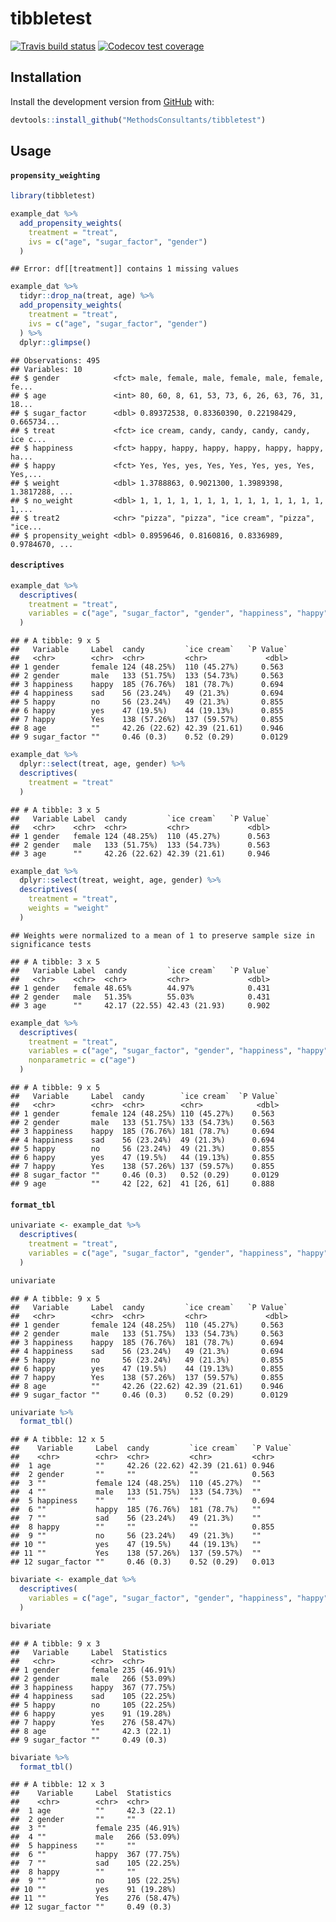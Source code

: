 tibbletest
================

[![Travis build
status](https://travis-ci.org/MethodsConsultants/tibbletest.svg?branch=master)](https://travis-ci.org/MethodsConsultants/tibbletest)
[![Codecov test
coverage](https://codecov.io/gh/MethodsConsultants/tibbletest/branch/master/graph/badge.svg)](https://codecov.io/gh/MethodsConsultants/tibbletest?branch=master)

## Installation

Install the development version from [GitHub](https://github.com/) with:

``` r
devtools::install_github("MethodsConsultants/tibbletest")
```

## Usage

#### `propensity_weighting`

``` r
library(tibbletest)

example_dat %>%
  add_propensity_weights(
    treatment = "treat",
    ivs = c("age", "sugar_factor", "gender")
  )
```

    ## Error: df[[treatment]] contains 1 missing values

``` r
example_dat %>%
  tidyr::drop_na(treat, age) %>%
  add_propensity_weights(
    treatment = "treat",
    ivs = c("age", "sugar_factor", "gender")
  ) %>%
  dplyr::glimpse()
```

    ## Observations: 495
    ## Variables: 10
    ## $ gender            <fct> male, female, male, female, male, female, fe...
    ## $ age               <int> 80, 60, 8, 61, 53, 73, 6, 26, 63, 76, 31, 18...
    ## $ sugar_factor      <dbl> 0.89372538, 0.83360390, 0.22198429, 0.665734...
    ## $ treat             <fct> ice cream, candy, candy, candy, candy, ice c...
    ## $ happiness         <fct> happy, happy, happy, happy, happy, happy, ha...
    ## $ happy             <fct> Yes, Yes, yes, Yes, Yes, Yes, yes, Yes, Yes,...
    ## $ weight            <dbl> 1.3788863, 0.9021300, 1.3989398, 1.3817288, ...
    ## $ no_weight         <dbl> 1, 1, 1, 1, 1, 1, 1, 1, 1, 1, 1, 1, 1, 1, 1,...
    ## $ treat2            <chr> "pizza", "pizza", "ice cream", "pizza", "ice...
    ## $ propensity_weight <dbl> 0.8959646, 0.8160816, 0.8336989, 0.9784670, ...

#### `descriptives`

``` r
example_dat %>% 
  descriptives(
    treatment = "treat", 
    variables = c("age", "sugar_factor", "gender", "happiness", "happy")
  )
```

    ## # A tibble: 9 x 5
    ##   Variable     Label  candy         `ice cream`   `P Value`
    ##   <chr>        <chr>  <chr>         <chr>             <dbl>
    ## 1 gender       female 124 (48.25%)  110 (45.27%)     0.563 
    ## 2 gender       male   133 (51.75%)  133 (54.73%)     0.563 
    ## 3 happiness    happy  185 (76.76%)  181 (78.7%)      0.694 
    ## 4 happiness    sad    56 (23.24%)   49 (21.3%)       0.694 
    ## 5 happy        no     56 (23.24%)   49 (21.3%)       0.855 
    ## 6 happy        yes    47 (19.5%)    44 (19.13%)      0.855 
    ## 7 happy        Yes    138 (57.26%)  137 (59.57%)     0.855 
    ## 8 age          ""     42.26 (22.62) 42.39 (21.61)    0.946 
    ## 9 sugar_factor ""     0.46 (0.3)    0.52 (0.29)      0.0129

``` r
example_dat %>%
  dplyr::select(treat, age, gender) %>%
  descriptives(
    treatment = "treat"
  )
```

    ## # A tibble: 3 x 5
    ##   Variable Label  candy         `ice cream`   `P Value`
    ##   <chr>    <chr>  <chr>         <chr>             <dbl>
    ## 1 gender   female 124 (48.25%)  110 (45.27%)      0.563
    ## 2 gender   male   133 (51.75%)  133 (54.73%)      0.563
    ## 3 age      ""     42.26 (22.62) 42.39 (21.61)     0.946

``` r
example_dat %>%
  dplyr::select(treat, weight, age, gender) %>%
  descriptives(
    treatment = "treat",
    weights = "weight"
  )
```

    ## Weights were normalized to a mean of 1 to preserve sample size in significance tests

    ## # A tibble: 3 x 5
    ##   Variable Label  candy         `ice cream`   `P Value`
    ##   <chr>    <chr>  <chr>         <chr>             <dbl>
    ## 1 gender   female 48.65%        44.97%            0.431
    ## 2 gender   male   51.35%        55.03%            0.431
    ## 3 age      ""     42.17 (22.55) 42.43 (21.93)     0.902

``` r
example_dat %>% 
  descriptives(
    treatment = "treat", 
    variables = c("age", "sugar_factor", "gender", "happiness", "happy"),
    nonparametric = c("age")
  )
```

    ## # A tibble: 9 x 5
    ##   Variable     Label  candy        `ice cream`  `P Value`
    ##   <chr>        <chr>  <chr>        <chr>            <dbl>
    ## 1 gender       female 124 (48.25%) 110 (45.27%)    0.563 
    ## 2 gender       male   133 (51.75%) 133 (54.73%)    0.563 
    ## 3 happiness    happy  185 (76.76%) 181 (78.7%)     0.694 
    ## 4 happiness    sad    56 (23.24%)  49 (21.3%)      0.694 
    ## 5 happy        no     56 (23.24%)  49 (21.3%)      0.855 
    ## 6 happy        yes    47 (19.5%)   44 (19.13%)     0.855 
    ## 7 happy        Yes    138 (57.26%) 137 (59.57%)    0.855 
    ## 8 sugar_factor ""     0.46 (0.3)   0.52 (0.29)     0.0129
    ## 9 age          ""     42 [22, 62]  41 [26, 61]     0.888

#### `format_tbl`

``` r
univariate <- example_dat %>% 
  descriptives(
    treatment = "treat", 
    variables = c("age", "sugar_factor", "gender", "happiness", "happy")
  )

univariate
```

    ## # A tibble: 9 x 5
    ##   Variable     Label  candy         `ice cream`   `P Value`
    ##   <chr>        <chr>  <chr>         <chr>             <dbl>
    ## 1 gender       female 124 (48.25%)  110 (45.27%)     0.563 
    ## 2 gender       male   133 (51.75%)  133 (54.73%)     0.563 
    ## 3 happiness    happy  185 (76.76%)  181 (78.7%)      0.694 
    ## 4 happiness    sad    56 (23.24%)   49 (21.3%)       0.694 
    ## 5 happy        no     56 (23.24%)   49 (21.3%)       0.855 
    ## 6 happy        yes    47 (19.5%)    44 (19.13%)      0.855 
    ## 7 happy        Yes    138 (57.26%)  137 (59.57%)     0.855 
    ## 8 age          ""     42.26 (22.62) 42.39 (21.61)    0.946 
    ## 9 sugar_factor ""     0.46 (0.3)    0.52 (0.29)      0.0129

``` r
univariate %>%
  format_tbl()
```

    ## # A tibble: 12 x 5
    ##    Variable     Label  candy         `ice cream`   `P Value`
    ##    <chr>        <chr>  <chr>         <chr>         <chr>    
    ##  1 age          ""     42.26 (22.62) 42.39 (21.61) 0.946    
    ##  2 gender       ""     ""            ""            0.563    
    ##  3 ""           female 124 (48.25%)  110 (45.27%)  ""       
    ##  4 ""           male   133 (51.75%)  133 (54.73%)  ""       
    ##  5 happiness    ""     ""            ""            0.694    
    ##  6 ""           happy  185 (76.76%)  181 (78.7%)   ""       
    ##  7 ""           sad    56 (23.24%)   49 (21.3%)    ""       
    ##  8 happy        ""     ""            ""            0.855    
    ##  9 ""           no     56 (23.24%)   49 (21.3%)    ""       
    ## 10 ""           yes    47 (19.5%)    44 (19.13%)   ""       
    ## 11 ""           Yes    138 (57.26%)  137 (59.57%)  ""       
    ## 12 sugar_factor ""     0.46 (0.3)    0.52 (0.29)   0.013

``` r
bivariate <- example_dat %>% 
  descriptives(
    variables = c("age", "sugar_factor", "gender", "happiness", "happy")
  )

bivariate
```

    ## # A tibble: 9 x 3
    ##   Variable     Label  Statistics  
    ##   <chr>        <chr>  <chr>       
    ## 1 gender       female 235 (46.91%)
    ## 2 gender       male   266 (53.09%)
    ## 3 happiness    happy  367 (77.75%)
    ## 4 happiness    sad    105 (22.25%)
    ## 5 happy        no     105 (22.25%)
    ## 6 happy        yes    91 (19.28%) 
    ## 7 happy        Yes    276 (58.47%)
    ## 8 age          ""     42.3 (22.1) 
    ## 9 sugar_factor ""     0.49 (0.3)

``` r
bivariate %>%
  format_tbl()
```

    ## # A tibble: 12 x 3
    ##    Variable     Label  Statistics  
    ##    <chr>        <chr>  <chr>       
    ##  1 age          ""     42.3 (22.1) 
    ##  2 gender       ""     ""          
    ##  3 ""           female 235 (46.91%)
    ##  4 ""           male   266 (53.09%)
    ##  5 happiness    ""     ""          
    ##  6 ""           happy  367 (77.75%)
    ##  7 ""           sad    105 (22.25%)
    ##  8 happy        ""     ""          
    ##  9 ""           no     105 (22.25%)
    ## 10 ""           yes    91 (19.28%) 
    ## 11 ""           Yes    276 (58.47%)
    ## 12 sugar_factor ""     0.49 (0.3)
